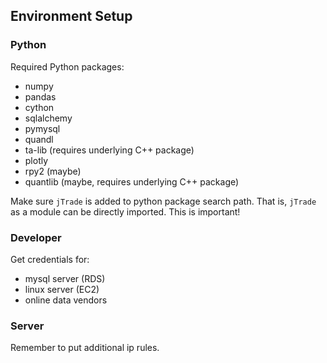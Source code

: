 ## Environment Setup

### Python

Required Python packages:

- numpy
- pandas
- cython
- sqlalchemy
- pymysql
- quandl
- ta-lib (requires underlying C++ package)
- plotly
- rpy2 (maybe)
- quantlib (maybe, requires underlying C++ package)

Make sure `jTrade` is added to python package search path. That is, `jTrade` as a module can be
directly imported. This is important!

### Developer

Get credentials for:

- mysql server (RDS)
- linux server (EC2)
- online data vendors

### Server

Remember to put additional ip rules.